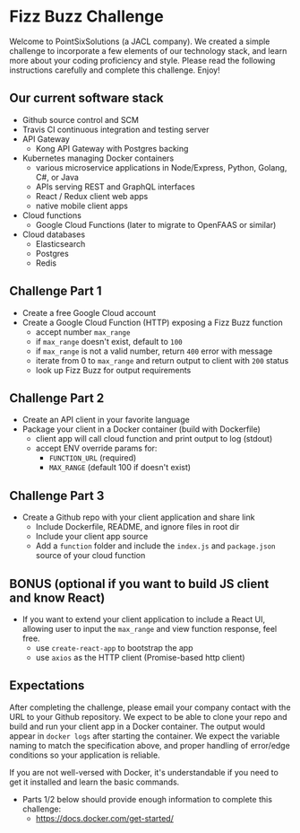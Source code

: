 # Fizz Buzz Challenge
Welcome to PointSixSolutions (a JACL company). We created a simple challenge to incorporate a few elements of our technology stack, and learn more about your coding proficiency and style. Please read the following instructions carefully and complete this challenge. Enjoy!

## Our current software stack
 * Github source control and SCM
 * Travis CI continuous integration and testing server
 * API Gateway
   * Kong API Gateway with Postgres backing
 * Kubernetes managing Docker containers
   * various microservice applications in Node/Express, Python, Golang, C#, or Java
   * APIs serving REST and GraphQL interfaces
   * React / Redux client web apps
   * native mobile client apps
 * Cloud functions
   * Google Cloud Functions (later to migrate to OpenFAAS or similar)
 * Cloud databases
   * Elasticsearch
   * Postgres
   * Redis

## Challenge Part 1
 * Create a free Google Cloud account
 * Create a Google Cloud Function (HTTP) exposing a Fizz Buzz function
   * accept number `max_range`
   * if `max_range` doesn't exist, default to `100`
   * if `max_range` is not a valid number, return `400` error with message
   * iterate from 0 to `max_range` and return output to client with `200` status
   * look up Fizz Buzz for output requirements

## Challenge Part 2
 * Create an API client in your favorite language
 * Package your client in a Docker container (build with Dockerfile)
   * client app will call cloud function and print output to log (stdout)
   * accept ENV override params for:
     * `FUNCTION_URL` (required)
     * `MAX_RANGE` (default 100 if doesn't exist)

## Challenge Part 3
 * Create a Github repo with your client application and share link
   * Include Dockerfile, README, and ignore files in root dir
   * Include your client app source
   * Add a `function` folder and include the `index.js` and `package.json` source of your cloud function

## BONUS (optional if you want to build JS client and know React)
 * If you want to extend your client application to include a React UI, allowing user to input the `max_range` and view function response, feel free. 
   * use `create-react-app` to bootstrap the app
   * use `axios` as the HTTP client (Promise-based http client)

## Expectations
After completing the challenge, please email your company contact with the URL to your Github repository. We expect to be able to clone your repo and build and run your client app in a Docker container. The output would appear in `docker logs` after starting the container. We expect the variable naming to match the specification above, and proper handling of error/edge conditions so your application is reliable.

If you are not well-versed with Docker, it's understandable if you need to get it installed and learn the basic commands. 
 * Parts 1/2 below should provide enough information to complete this challenge:
   * https://docs.docker.com/get-started/
